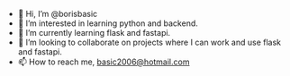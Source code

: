 - 👋 Hi, I’m @borisbasic
- 👀 I’m interested in learning python and backend.
- 🌱 I’m currently learning flask and fastapi.
- 💞️ I’m looking to collaborate on projects where I can work and use flask and fastapi.
- 📫 How to reach me, basic2006@hotmail.com

<!---
borisbasic/borisbasic is a ✨ special ✨ repository because its `README.md` (this file) appears on your GitHub profile.
You can click the Preview link to take a look at your changes.
--->
